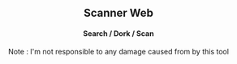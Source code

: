 
<html>
<head>
    <meta charset="UTF-8" />
</head>
<body>
<!-- Version 1.2 -->
<h2 align="center">
Scanner Web 
</h2>
<h4 align="center">
Search / Dork / Scan 
</h4>
<table>
    <tr>
    <p align="center">Note : I'm not responsible to any damage caused from by this tool </p>
    </tr>
</table>
</body>
</html>
